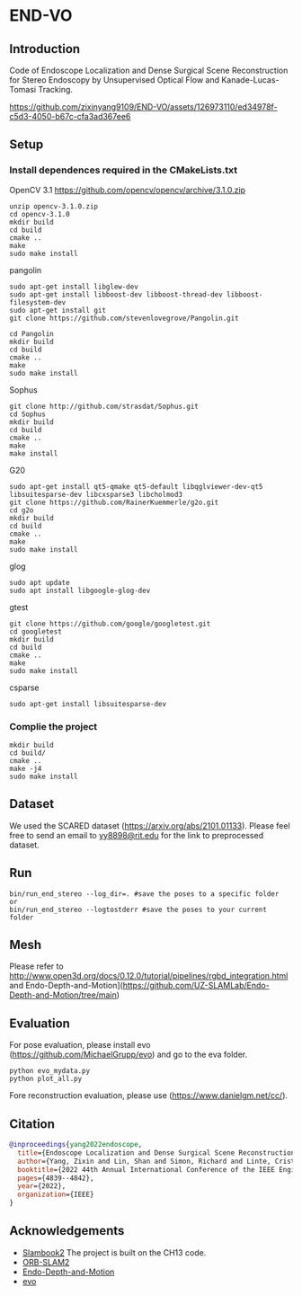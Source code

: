 # END-VO

## Introduction
Code of Endoscope Localization and Dense Surgical Scene Reconstruction for Stereo Endoscopy by Unsupervised Optical Flow and Kanade-Lucas-Tomasi Tracking.


https://github.com/zixinyang9109/END-VO/assets/126973110/ed34978f-c5d3-4050-b67c-cfa3ad367ee6



## Setup
### Install dependences required in the CMakeLists.txt
OpenCV 3.1 https://github.com/opencv/opencv/archive/3.1.0.zip
```
unzip opencv-3.1.0.zip
cd opencv-3.1.0
mkdir build
cd build 
cmake ..
make
sudo make install
```
pangolin
```
sudo apt-get install libglew-dev  
sudo apt-get install libboost-dev libboost-thread-dev libboost-filesystem-dev
sudo apt-get install git
git clone https://github.com/stevenlovegrove/Pangolin.git

cd Pangolin
mkdir build
cd build 
cmake ..
make
sudo make install
```

Sophus
```
git clone http://github.com/strasdat/Sophus.git
cd Sophus
mkdir build
cd build 
cmake ..
make
make install
```

G20
```
sudo apt-get install qt5-qmake qt5-default libqglviewer-dev-qt5 libsuitesparse-dev libcxsparse3 libcholmod3
git clone https://github.com/RainerKuemmerle/g2o.git
cd g2o
mkdir build
cd build 
cmake ..
make
sudo make install
```

glog
```
sudo apt update
sudo apt install libgoogle-glog-dev
```

gtest
```
git clone https://github.com/google/googletest.git
cd googletest
mkdir build
cd build
cmake ..
make
sudo make install

```

csparse
```
sudo apt-get install libsuitesparse-dev
```

### Complie the project
```
mkdir build
cd build/
cmake ..
make -j4
sudo make install
```


## Dataset
We used the SCARED dataset (https://arxiv.org/abs/2101.01133).
Please feel free to send an email to yy8898@rit.edu for the link to preprocessed dataset.

## Run
```
bin/run_end_stereo --log_dir=. #save the poses to a specific folder
or
bin/run_end_stereo --logtostderr #save the poses to your current folder
```

## Mesh
Please refer to http://www.open3d.org/docs/0.12.0/tutorial/pipelines/rgbd_integration.html and Endo-Depth-and-Motion](https://github.com/UZ-SLAMLab/Endo-Depth-and-Motion/tree/main)

## Evaluation

For pose evaluation, please install evo (https://github.com/MichaelGrupp/evo) and go to the eva folder.
```
python evo_mydata.py
python plot_all.py
```
Fore reconstruction evaluation, please use (https://www.danielgm.net/cc/).


## Citation

```bibtex
@inproceedings{yang2022endoscope,
  title={Endoscope Localization and Dense Surgical Scene Reconstruction for Stereo Endoscopy by Unsupervised Optical Flow and Kanade-Lucas-Tomasi Tracking},
  author={Yang, Zixin and Lin, Shan and Simon, Richard and Linte, Cristian A},
  booktitle={2022 44th Annual International Conference of the IEEE Engineering in Medicine \& Biology Society (EMBC)},
  pages={4839--4842},
  year={2022},
  organization={IEEE}
}
```


## Acknowledgements
- [Slambook2](https://github.com/gaoxiang12/slambook2/tree/master) The project is built on the CH13 code.
- [ORB-SLAM2](https://github.com/raulmur/ORB_SLAM2)
- [Endo-Depth-and-Motion](https://github.com/UZ-SLAMLab/Endo-Depth-and-Motion/tree/main)
- [evo](https://github.com/MichaelGrupp/evo)

